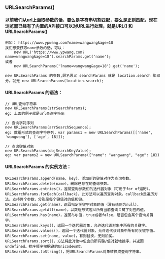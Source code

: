 ### URLSearchParams() 

#### 以前我们从url上面取参数的话，要么是字符串切割匹配，要么是正则匹配，现在浏览器已经有了内置的API接口可以对URL进行处理，就是URL() 和 URLSearchParams() 

    例如： https://www.ypwang.com?name=wangwang&age=18
    我们想要获取name参数的话，可以：
        new URL('https://www.ypwang.com?name=wangwang&age=18').searchParams.get('name');
    或者
        new URLSearchParams('?name=wangwang&age=18').get('name');

    new URLSearchParams 的参数,顾名思义 searchParams 就是 location.search 那部分，就是 new URLSearchParams(location.search);

#### URLSearchParams 的语法：

    // URL查询字符串
    new URLSearchParams(strSearchParams);
    eg: 上面的例子就是url查询字符串

    // 查询字符序列
    new URLSearchParams(arrSearchSequence);
    eg: 数组形式的查询字符序列，var params1 = new URLSearchParams([['name', 'wangwang'], ['age', 18]]);

    // 查询键值对象
    new URLSearchParams(objSearchKeyValue);
    eg: var params2 = new URLSearchParams({"name": "wangwang", "age": 18})

#### URLSearchParams 的实例方法：

    URLSearchParams.append(name, key)，添加新的键值对作为查询参数。
    URLSearchParams.delete(name)，删除已存在的查询参数。
    URLSearchParams.entries()，返回查询参数们的迭代器对象（可用于for of遍历）。
    URLSearchParams.forEach(callback)，此方法可以遍历查询对象。callback是遍历方法，支持两个参数，分别是每个键值对的值和键。
    URLSearchParams.get(name)，返回指定关键字对象的值（没有值则为null）。
    URLSearchParams.getAll(name)，以数组形式返回所有当前查询关键字对应的值。
    URLSearchParams.has(name)，返回布尔值，true或者false，是否包含某个查询关键字。
    URLSearchParams.keys()，返回一个迭代器对象，允许迭代该对象中所有的关键字。
    URLSearchParams.values()，返回一个迭代器对象，允许迭代该对象中所有的关键字值。
    URLSearchParams.set(name, value)，有则替换，无则加冕。
    URLSearchParams.sort()，方法将此对象中包含的所有键/值对就地排序，并返回undefined。排序顺序根据键的Unicode码位。
    URLSearchParams.toString()，把URLSearchParams对象转换成查询字符串。
